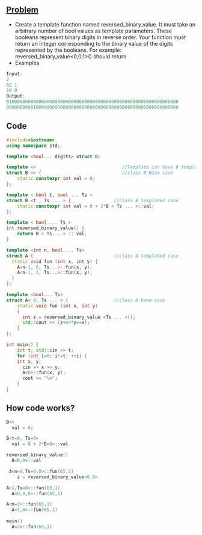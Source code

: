 ## [Problem](https://www.hackerrank.com/challenges/cpp-variadics/problem?utm_campaign=challenge-recommendation&utm_medium=email&utm_source=24-hour-campaign)
- Create a template function named reversed_binary_value. It must take an arbitrary number of bool values as template parameters. These booleans represent binary digits in reverse order. Your function must return an integer corresponding to the binary value of the digits represented by the booleans. For example: reversed_binary_value<0,0,1>() should return 
- Examples
```c++
Input:
2
65 1
10 0
Output:
0100000000000000000000000000000000000000000000000000000000000000
0000000000100000000000000000000000000000000000000000000000000000
```

## Code
```c++
#include<iostream>
using namespace std;

template <bool... digits> struct B;

template <>                                //Template can have 0 templated argument, mostly used in base case
struct B <> {                              //class B Base case
    static constexpr int val = 0;
};

template < bool t, bool ... Ts >
struct B <t , Ts ... > {                //class B templated case
    static constexpr int val = t + 2*B < Ts ... >::val;
};

template < bool ... Ts >
int reversed_binary_value() {
    return B < Ts... > :: val;
}

template <int n, bool ... Ts>
struct A {                              //class A templated case
  static void fun (int x, int y) {
    A<n-1, 0, Ts...>::fun(x, y);
    A<n-1, 1, Ts...>::fun(x, y);
  }
};

template <bool... Ts>
struct A< 0, Ts ... > {                 //class A base case
    static void fun (int x, int y)
    {
      int z = reversed_binary_value <Ts ... >();
      std::cout << (z+64*y==x);
    }
};

int main() {
    int t; std::cin >> t;
    for (int i=0; i!=t; ++i) {
    int x, y;
      cin >> x >> y;
      A<6>::fun(x, y);
      cout << "\n";
    }
}
```

## How code works?
```c++
B<>
  val = 0;

B<t=0, Ts=0>
  val = 0 + 2*B<0>::val

reversed_binary_value()
  B<0,0>::val

 A<n=0,Ts=0,0>::fun(65,1)
    z = reversed_binary_value<0,0>

A<1,Ts=0>::fun(65,1)
  A<0,0,0>::fun(65,1)

A<n=2>::fun(65,1)
  A<1,0>::fun(65,1)
  
main() 
  A<2>::fun(65,1)

```
